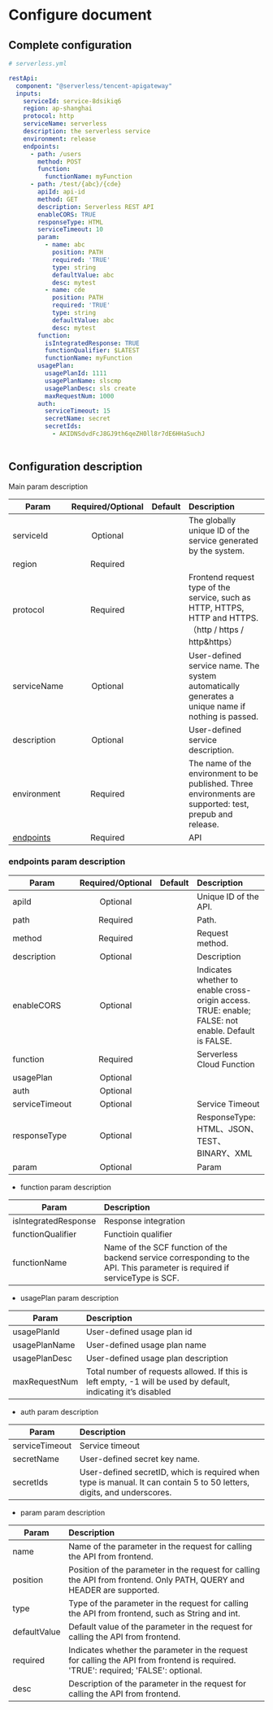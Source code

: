 # Configure document

## Complete configuration

```yml
# serverless.yml

restApi:
  component: "@serverless/tencent-apigateway"
  inputs:
    serviceId: service-8dsikiq6
    region: ap-shanghai
    protocol: http
    serviceName: serverless
    description: the serverless service
    environment: release
    endpoints:
      - path: /users
        method: POST
        function:
          functionName: myFunction
      - path: /test/{abc}/{cde}
        apiId: api-id
        method: GET
        description: Serverless REST API
        enableCORS: TRUE
        responseType: HTML
        serviceTimeout: 10
        param:
          - name: abc
            position: PATH
            required: 'TRUE'
            type: string
            defaultValue: abc
            desc: mytest
          - name: cde
            position: PATH
            required: 'TRUE'
            type: string
            defaultValue: abc
            desc: mytest
        function:
          isIntegratedResponse: TRUE
          functionQualifier: $LATEST
          functionName: myFunction
        usagePlan:
          usagePlanId: 1111
          usagePlanName: slscmp
          usagePlanDesc: sls create
          maxRequestNum: 1000
        auth:
          serviceTimeout: 15
          secretName: secret
          secretIds:
            - AKIDNSdvdFcJ8GJ9th6qeZH0ll8r7dE6HHaSuchJ
         
```

## Configuration description

Main param description

| Param        | Required/Optional    |  Default    |  Description |
| --------     | :-----:              | :----:      |  :----      |
| serviceId       | Optional             | | The globally unique ID of the service generated by the system. |
| region | Required             |             |  |
| protocol  | Required             |             | Frontend request type of the service, such as HTTP, HTTPS, HTTP and HTTPS. （http / https / http&https） |
| serviceName    | Optional             |             | User-defined service name. The system automatically generates a unique name if nothing is passed. |
| description         | Optional             |             | User-defined service description. |
| environment         | Required             |             | The name of the environment to be published. Three environments are supported: test, prepub and release. |
| [endpoints](#endpoints-param-description) | Required             |             | API |


### endpoints param description

| Param        | Required/Optional    |  Default    |  Description |
| --------     | :-----:              | :----:      |  :----      |
| apiId      | Optional             |          | Unique ID of the API. |
| path   | Required             |         | Path. |
| method  | Required             |             | Request method. |
| description    | Optional             |             | Description |
| enableCORS    | Optional             |             | Indicates whether to enable cross-origin access. TRUE: enable; FALSE: not enable. Default is FALSE. |
| function    | Required             |             | Serverless Cloud Function |
| usagePlan    | Optional             |             |  |
| auth    | Optional             |             | |
| serviceTimeout         | Optional             |             | Service Timeout |
| responseType         | Optional             |             |  ResponseType: HTML、JSON、TEST、BINARY、XML |
| param        | Optional             |             | Param |

* function param description

| Param        |   Description |
| --------     |   :----      |
| isIntegratedResponse    |  Response integration |
| functionQualifier    |  Functioin  qualifier |
| functionName    |   Name of the SCF function of the backend service corresponding to the API. This parameter is required if serviceType is SCF. |


* usagePlan param description

| Param        |  Description |
| --------     |   :----      |
| usagePlanId | User-defined usage plan id |
| usagePlanName | User-defined usage plan name |
| usagePlanDesc | User-defined usage plan description |
| maxRequestNum | Total number of requests allowed. If this is left empty, -1 will be used by default, indicating it’s disabled |


* auth param description

| Param        |  Description |
| --------     |   :----      |
| serviceTimeout     |  Service timeout|
| secretName        | User-defined secret key name. |
| secretIds        | User-defined secretID, which is required when type is manual. It can contain 5 to 50 letters, digits, and underscores. |


* param param description

| Param        |  Description |
| --------     |   :----      |
| name     |  Name of the parameter in the request for calling the API from frontend.|
| position        | Position of the parameter in the request for calling the API from frontend. Only PATH, QUERY and HEADER are supported. |
| type        | Type of the parameter in the request for calling the API from frontend, such as String and int. |
| defaultValue        | Default value of the parameter in the request for calling the API from frontend. |
| required        | Indicates whether the parameter in the request for calling the API from frontend is required. 'TRUE': required; 'FALSE': optional. |
| desc        | Description of the parameter in the request for calling the API from frontend. |
